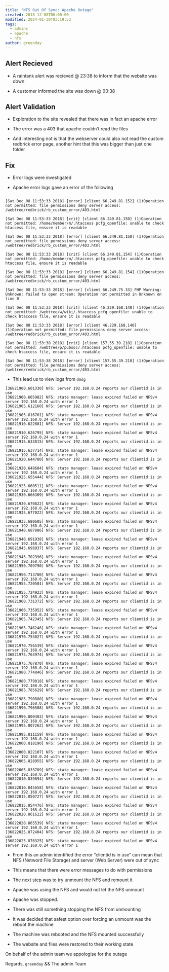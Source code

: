 ```yaml
---
title: "NFS Out Of Sync: Apache Outage"
created: 2018-12-08T00:00:00
modified: 2024-01-30T03:19:53
tags:
  - admins
  - apache
  - nfs
author: greenday
---
```


Alert Recieved
--------------

* A raintank alert was recieved @ 23:38 to inform that the website was down

* A customer informed the site was down @ 00:38

Alert Validation
----------------

* Exploration to the site revealed that there was in fact an apache error

* The error was a 403 that apache couldn’t read the files

* And interesting not is that the webserver could also not read the custom redbrick error page, another hint that this was bigger than just one folder

Fix
---

* Error logs were investigated

* Apache error logs gave an error of the following

```

[Sat Dec 08 11:53:33 2018] [error] [client 66.249.81.152] (1)Operation not permitted: file permissions deny server access: /webtree/redbrick/rb_custom_error/403.html

[Sat Dec 08 11:53:33 2018] [crit] [client 66.249.81.150] (1)Operation not permitted: /home/member/m/.htaccess pcfg_openfile: unable to check htaccess file, ensure it is readable

[Sat Dec 08 11:53:33 2018] [error] [client 66.249.81.150] (1)Operation not permitted: file permissions deny server access: /webtree/redbrick/rb_custom_error/403.html

[Sat Dec 08 11:53:33 2018] [crit] [client 66.249.81.154] (1)Operation not permitted: /home/member/m/.htaccess pcfg_openfile: unable to check htaccess file, ensure it is readable

[Sat Dec 08 11:53:33 2018] [error] [client 66.249.81.154] (1)Operation not permitted: file permissions deny server access: /webtree/redbrick/rb_custom_error/403.html

[Sat Dec 08 11:53:33 2018] [error] [client 66.249.75.33] PHP Warning:  Unknown: failed to open stream: Operation not permitted in Unknown on line 0

[Sat Dec 08 11:53:33 2018] [crit] [client 46.229.168.140] (1)Operation not permitted: /webtree/w/wiki/.htaccess pcfg_openfile: unable to check htaccess file, ensure it is readable

[Sat Dec 08 11:53:33 2018] [error] [client 46.229.168.140] (1)Operation not permitted: file permissions deny server access: /webtree/redbrick/rb_custom_error/403.html

[Sat Dec 08 11:53:38 2018] [crit] [client 157.55.39.210] (1)Operation not permitted: /webtree/p/pubsoc/.htaccess pcfg_openfile: unable to check htaccess file, ensure it is readable

[Sat Dec 08 11:53:38 2018] [error] [client 157.55.39.210] (1)Operation not permitted: file permissions deny server access: /webtree/redbrick/rb_custom_error/403.html

```


*   This lead us to view logs from `dmsg`

```
[36821900.601330] NFS: Server 192.168.0.24 reports our clientid is in use
[36821900.605982] NFS: state manager: lease expired failed on NFSv4 server 192.168.0.24 with error 1
[36821905.612160] NFS: Server 192.168.0.24 reports our clientid is in use
[36821905.616701] NFS: state manager: lease expired failed on NFSv4 server 192.168.0.24 with error 1
[36821910.622881] NFS: Server 192.168.0.24 reports our clientid is in use
[36821910.626795] NFS: state manager: lease expired failed on NFSv4 server 192.168.0.24 with error 1
[36821915.633815] NFS: Server 192.168.0.24 reports our clientid is in use
[36821915.637714] NFS: state manager: lease expired failed on NFSv4 server 192.168.0.24 with error 1
[36821920.644780] NFS: Server 192.168.0.24 reports our clientid is in use
[36821920.648684] NFS: state manager: lease expired failed on NFSv4 server 192.168.0.24 with error 1
[36821925.655444] NFS: Server 192.168.0.24 reports our clientid is in use
[36821925.660511] NFS: state manager: lease expired failed on NFSv4 server 192.168.0.24 with error 1
[36821930.666309] NFS: Server 192.168.0.24 reports our clientid is in use
[36821930.670822] NFS: state manager: lease expired failed on NFSv4 server 192.168.0.24 with error 1
[36821935.677022] NFS: Server 192.168.0.24 reports our clientid is in use
[36821935.680605] NFS: state manager: lease expired failed on NFSv4 server 192.168.0.24 with error 1
[36821940.687986] NFS: Server 192.168.0.24 reports our clientid is in use
[36821940.691938] NFS: state manager: lease expired failed on NFSv4 server 192.168.0.24 with error 1
[36821945.698937] NFS: Server 192.168.0.24 reports our clientid is in use
[36821945.702396] NFS: state manager: lease expired failed on NFSv4 server 192.168.0.24 with error 1
[36821950.709790] NFS: Server 192.168.0.24 reports our clientid is in use
[36821950.713700] NFS: state manager: lease expired failed on NFSv4 server 192.168.0.24 with error 1
[36821955.720501] NFS: Server 192.168.0.24 reports our clientid is in use
[36821955.724923] NFS: state manager: lease expired failed on NFSv4 server 192.168.0.24 with error 1
[36821960.731372] NFS: Server 192.168.0.24 reports our clientid is in use
[36821960.735952] NFS: state manager: lease expired failed on NFSv4 server 192.168.0.24 with error 1
[36821965.742345] NFS: Server 192.168.0.24 reports our clientid is in use
[36821965.746246] NFS: state manager: lease expired failed on NFSv4 server 192.168.0.24 with error 1
[36821970.753027] NFS: Server 192.168.0.24 reports our clientid is in use
[36821970.756539] NFS: state manager: lease expired failed on NFSv4 server 192.168.0.24 with error 1
[36821975.763974] NFS: Server 192.168.0.24 reports our clientid is in use
[36821975.767870] NFS: state manager: lease expired failed on NFSv4 server 192.168.0.24 with error 1
[36821980.774846] NFS: Server 192.168.0.24 reports our clientid is in use
[36821980.779018] NFS: state manager: lease expired failed on NFSv4 server 192.168.0.24 with error 1
[36821985.785629] NFS: Server 192.168.0.24 reports our clientid is in use
[36821985.790880] NFS: state manager: lease expired failed on NFSv4 server 192.168.0.24 with error 1
[36821990.796508] NFS: Server 192.168.0.24 reports our clientid is in use
[36821990.800403] NFS: state manager: lease expired failed on NFSv4 server 192.168.0.24 with error 1
[36821995.807262] NFS: Server 192.168.0.24 reports our clientid is in use
[36821995.811159] NFS: state manager: lease expired failed on NFSv4 server 192.168.0.24 with error 1
[36822000.818190] NFS: Server 192.168.0.24 reports our clientid is in use
[36822000.822107] NFS: state manager: lease expired failed on NFSv4 server 192.168.0.24 with error 1
[36822005.828955] NFS: Server 192.168.0.24 reports our clientid is in use
[36822005.833709] NFS: state manager: lease expired failed on NFSv4 server 192.168.0.24 with error 1
[36822010.839894] NFS: Server 192.168.0.24 reports our clientid is in use
[36822010.845658] NFS: state manager: lease expired failed on NFSv4 server 192.168.0.24 with error 1
[36822015.850727] NFS: Server 192.168.0.24 reports our clientid is in use
[36822015.854476] NFS: state manager: lease expired failed on NFSv4 server 192.168.0.24 with error 1
[36822020.861622] NFS: Server 192.168.0.24 reports our clientid is in use
[36822020.865539] NFS: state manager: lease expired failed on NFSv4 server 192.168.0.24 with error 1
[36822025.872404] NFS: Server 192.168.0.24 reports our clientid is in use
[36822025.876325] NFS: state manager: lease expired failed on NFSv4 server 192.168.0.24 with error 1

```

*   From this an admin identified the error “clientid is in use” can mean that NFS (Netword File Storage) and server (Web Server) were out of sync
*   This means that there were error messages to do with permissions

* The next step was to try unmount the NFS and remount it

* Apache was using the NFS and would not let the NFS unmount

* Apache was stopped.

* There was still something stopping the NFS from unmounting

* It was decided that safest option over forcing an unmount was the reboot the machine

* The machine was rebooted and the NFS mounted successfully

* The website and files were restored to their working state

On behalf of the admin team we appologise for the outage

Regards, `greenday` && The admin Team
